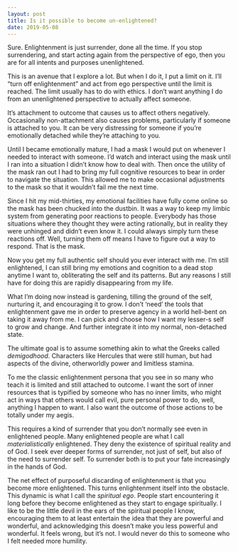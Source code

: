 ```yaml
---
layout: post
title: Is it possible to become un-enlightened?
date: 2019-05-08
---
```


<p>Sure. Enlightenment is just surrender, done all the time. If you stop surrendering, and start acting again from the perspective of ego, then you are for all intents and purposes unenlightened.</p><p>This is an avenue that I explore a lot. But when I do it, I put a limit on it. I’ll “turn off enlightenment” and act from ego perspective until the limit is reached. The limit usually has to do with ethics. I don’t want anything I do from an unenlightened perspective to actually affect someone.</p><p>It’s attachment to outcome that causes us to affect others negatively. Occasionally non-attachment also causes problems, particularly if someone is attached to you. It can be very distressing for someone if you’re emotionally detached while they’re attaching to you.</p><p>Until I became emotionally mature, I had a mask I would put on whenever I needed to interact with someone. I’d watch and interact using the mask until I ran into a situation I didn’t know how to deal with. Then once the utility of the mask ran out I had to bring my full cognitive resources to bear in order to navigate the situation. This allowed me to make occasional adjustments to the mask so that it wouldn’t fail me the next time.</p><p>Since I hit my mid-thirties, my emotional facilities have fully come online so the mask has been chucked into the dustbin. It was a way to keep my limbic system from generating poor reactions to people. Everybody has those situations where they thought they were acting rationally, but in reality they were unhinged and didn’t even know it. I could always simply turn these reactions off. Well, turning them off means I have to figure out a way to respond. That is the mask.</p><p>Now you get my full authentic self should you ever interact with me. I’m still enlightened, I can still bring my emotions and cognition to a dead stop anytime I want to, obliterating the self and its patterns. But any reasons I still have for doing this are rapidly disappearing from my life.</p><p>What I’m doing now instead is gardening, tilling the ground of the self, nurturing it, and encouraging it to grow. I don’t ‘need’ the tools that enlightenment gave me in order to preserve agency in a world hell-bent on taking it away from me. I can pick and choose how I want my lesser-s self to grow and change. And further integrate it into my normal, non-detached state.</p><p>The ultimate goal is to assume something akin to what the Greeks called <i>demigodhood</i>. Characters like Hercules that were still human, but had aspects of the divine, otherworldly power and limitless stamina.</p><p>To me the classic enlightenment persona that you see in so many who teach it is limited and still attached to outcome. I want the sort of inner resources that is typified by someone who has no inner limits, who might act in ways that others would call evil, pure personal power to do, well, anything I happen to want. I also want the outcome of those actions to be totally under my aegis.</p><p>This requires a kind of surrender that you don’t normally see even in enlightened people. Many enlightened people are what I call <i>materialistically</i> enlightened. They deny the existence of spiritual reality and of God. I seek ever deeper forms of surrender, not just of self, but also of the need to surrender self. To surrender both is to put your fate increasingly in the hands of God.</p><p>The net effect of purposeful discarding of enlightenment is that you become more enlightened. This turns enlightenment itself into the obstacle. This dynamic is what I call the <i>spiritual ego</i>. People start encountering it long before they become enlightened as they start to engage spiritually. I like to be the little devil in the ears of the spiritual people I know, encouraging them to at least entertain the idea that they are powerful and wonderful, and acknowledging this doesn’t make you less powerful and wonderful. It feels wrong, but it’s not. I would never do this to someone who I felt needed more humility.</p>
